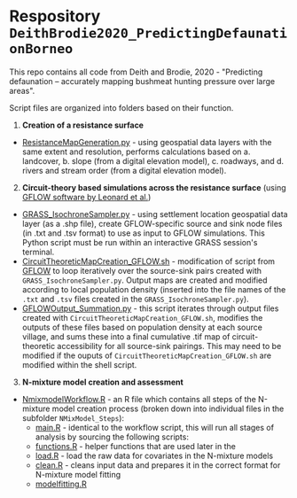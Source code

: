 # Respository `DeithBrodie2020_PredictingDefaunationBorneo`

This repo contains all code from Deith and Brodie, 2020 - "Predicting defaunation – accurately mapping bushmeat hunting pressure over large areas". 

Script files are organized into folders based on their function. 

1. **Creation of a resistance surface**
  - [ResistanceMapGeneration.py]() - using geospatial data layers with the same extent and resolution, performs calculations based on a. landcover, b. slope (from a digital elevation model), c. roadways, and d. rivers and stream order (from a digital elevation model).  
  
2. **Circuit-theory based simulations across the resistance surface** (using [GFLOW software by Leonard et al.](https://github.com/gflow/GFlow))
  - [GRASS_IsochroneSampler.py]() - using settlement location geospatial data layer (as a .shp file), create GFLOW-specific source and sink node files (in .txt and .tsv format) to use as input to GFLOW simulations. This Python script must be run within an interactive GRASS session's terminal.
  - [CircuitTheoreticMapCreation_GFLOW.sh]() - modification of script from [GFLOW](https://github.com/gflow/GFlow) to loop iteratively over the source-sink pairs created with `GRASS_IsochroneSampler.py`. Output maps are created and modified according to local population density (inserted into the file names of the `.txt` and `.tsv` files created in the `GRASS_IsochroneSampler.py`). 
  - [GFLOWOutput_Summation.py]() - this script iterates through output files created with `CircuitTheoreticMapCreation_GFLOW.sh`, modifies the outputs of these files based on population density at each source village, and sums these into a final cumulative .tif map of circuit-theoretic accessibility for all source-sink pairings. This may need to be modified if the ouputs of `CircuitTheoreticMapCreation_GFLOW.sh` are modified within the shell script. 

3. **N-mixture model creation and assessment**
  - [NmixmodelWorkflow.R]() - an R file which contains all steps of the N-mixture model creation process (broken down into individual files in the subfolder `NMixModel_Steps`):
    - [main.R]() - identical to the workflow script, this will run all stages of analysis by sourcing the following scripts:
    - [functions.R]() - helper functions that are used later in the 
    - [load.R]() - load the raw data for covariates in the N-mixture models
    - [clean.R]() - cleans input data and prepares it in the correct format for N-mixture model fitting 
    - [modelfitting.R]()

